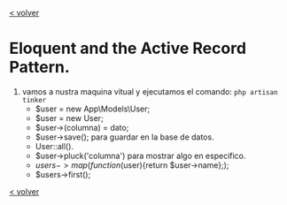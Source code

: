[< volver](../../README.md)
# Eloquent and the Active Record Pattern.
1. vamos a nustra maquina vitual y ejecutamos el comando: ```php artisan tinker``` 
    * $user = new App\Models\User;
    * $user = new User;
    * $user->(columna) = dato;
    * $user->save(); para guardar en la base de datos.
    * User::all().
    * $user->pluck('columna') para mostrar algo en especifico.
    * $users->map(function($user){return $user->name};);
    * $users->first();

[< volver](../../README.md)